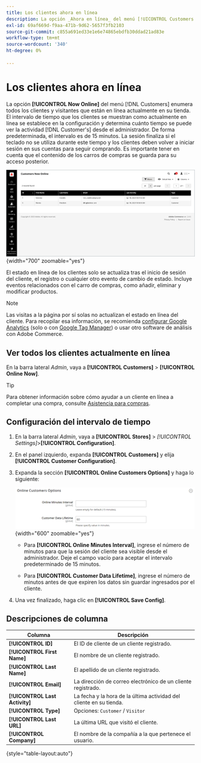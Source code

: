 ```yaml
---
title: Los clientes ahora en línea
description: La opción _Ahora en línea_ del menú [!UICONTROL Customers &#x200B;]enumera todos los clientes y visitantes que están actualmente en línea en su tienda.
exl-id: 69af669d-f9aa-471b-9d62-5657f3fb2103
source-git-commit: c855a691ed33e1e6e74865ebdfb30ddad21ad83e
workflow-type: tm+mt
source-wordcount: '340'
ht-degree: 0%

---
```


# Los clientes ahora en línea

La opción **[!UICONTROL Now Online]** del menú [!DNL Customers] enumera todos los clientes y visitantes que están en línea actualmente en su tienda. El intervalo de tiempo que los clientes se muestran como actualmente en línea se establece en la configuración y determina cuánto tiempo se puede ver la actividad [!DNL Customer's] desde el administrador. De forma predeterminada, el intervalo es de 15 minutos. La sesión finaliza si el teclado no se utiliza durante este tiempo y los clientes deben volver a iniciar sesión en sus cuentas para seguir comprando. Es importante tener en cuenta que el contenido de los carros de compras se guarda para su acceso posterior.

![Clientes en línea](assets/customers-now-online.png){width="700" zoomable="yes"}

El estado en línea de los clientes solo se actualiza tras el inicio de sesión del cliente, el registro o cualquier otro evento de cambio de estado. Incluye eventos relacionados con el carro de compras, como añadir, eliminar y modificar productos.

>[!NOTE]
>
>Las visitas a la página por sí solas no actualizan el estado en línea del cliente. Para recopilar esa información, se recomienda [configurar Google Analytics](../merchandising-promotions/google-analytics.md) (solo o con [Google Tag Manager](../merchandising-promotions/google-tag-manager.md)) o usar otro software de análisis con Adobe Commerce.

## Ver todos los clientes actualmente en línea

En la barra lateral _Admin_, vaya a **[!UICONTROL Customers]** > **[!UICONTROL Online Now]**.

>[!TIP]
>
>Para obtener información sobre cómo ayudar a un cliente en línea a completar una compra, consulte [Asistencia para compras](../stores-purchase/introduction.md#shopping-assistance).

## Configuración del intervalo de tiempo

1. En la barra lateral _Admin_, vaya a **[!UICONTROL Stores]** > _[!UICONTROL Settings]_>**[!UICONTROL Configuration]**.

1. En el panel izquierdo, expanda **[!UICONTROL Customers]** y elija **[!UICONTROL Customer Configuration]**.

1. Expanda la sección **[!UICONTROL Online Customers Options]** y haga lo siguiente:

   ![Opciones de cliente en línea](../configuration-reference/customers/assets/customer-configuration-online-customers-options.png){width="600" zoomable="yes"}

   - Para **[!UICONTROL Online Minutes Interval]**, ingrese el número de minutos para que la sesión del cliente sea visible desde el administrador. Deje el campo vacío para aceptar el intervalo predeterminado de 15 minutos.

   - Para **[!UICONTROL Customer Data Lifetime]**, ingrese el número de minutos antes de que expiren los datos sin guardar ingresados por el cliente.

1. Una vez finalizado, haga clic en **[!UICONTROL Save Config]**.

## Descripciones de columna

| Columna | Descripción |
| --- | --- |
| **[!UICONTROL ID]** | El ID de cliente de un cliente registrado. |
| **[!UICONTROL First Name]** | El nombre de un cliente registrado. |
| **[!UICONTROL Last Name]** | El apellido de un cliente registrado. |
| **[!UICONTROL Email]** | La dirección de correo electrónico de un cliente registrado. |
| **[!UICONTROL Last Activity]** | La fecha y la hora de la última actividad del cliente en su tienda. |
| **[!UICONTROL Type]** | Opciones: `Customer` / `Visitor` |
| **[!UICONTROL Last URL]** | La última URL que visitó el cliente. |
| **[!UICONTROL Company]** | El nombre de la compañía a la que pertenece el usuario. |

{style="table-layout:auto"}
